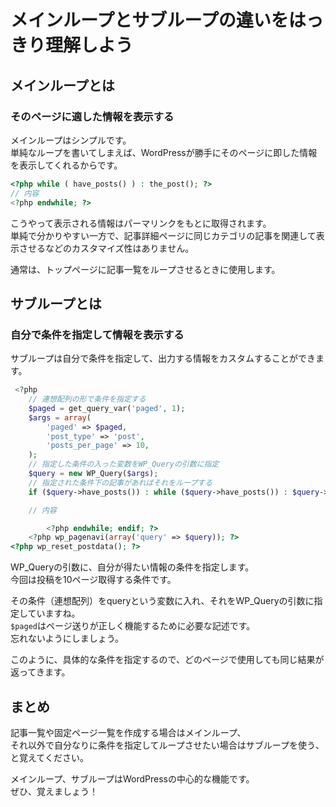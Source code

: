 # メインループとサブループの違いをはっきり理解しよう  

## メインループとは  

### そのページに適した情報を表示する  
メインループはシンプルです。  
単純なループを書いてしまえば、WordPressが勝手にそのページに即した情報を表示してくれるからです。  

```php  
<?php while ( have_posts() ) : the_post(); ?>
// 内容
<?php endwhile; ?>
```  

こうやって表示される情報はパーマリンクをもとに取得されます。  
単純で分かりやすい一方で、記事詳細ページに同じカテゴリの記事を関連して表示させるなどのカスタマイズ性はありません。  

通常は、トップページに記事一覧をループさせるときに使用します。  


## サブループとは  

### 自分で条件を指定して情報を表示する  
サブループは自分で条件を指定して、出力する情報をカスタムすることができます。  

```php
 <?php
    // 連想配列の形で条件を指定する
    $paged = get_query_var('paged', 1);
    $args = array(
        'paged' => $paged,
        'post_type' => 'post',
        'posts_per_page' => 10,
    );
    // 指定した条件の入った変数をWP_Queryの引数に指定
    $query = new WP_Query($args);
    // 指定された条件下の記事があればそれをループする
    if ($query->have_posts()) : while ($query->have_posts()) : $query->the_post(); ?>

    // 内容

        <?php endwhile; endif; ?>
    <?php wp_pagenavi(array('query' => $query)); ?>
<?php wp_reset_postdata(); ?>
```

WP_Queryの引数に、自分が得たい情報の条件を指定します。  
今回は投稿を10ページ取得する条件です。  

その条件（連想配列）をqueryという変数に入れ、それをWP_Queryの引数に指定していますね。  
`$paged`はページ送りが正しく機能するために必要な記述です。  
忘れないようにしましょう。  

このように、具体的な条件を指定するので、どのページで使用しても同じ結果が返ってきます。  

## まとめ  
記事一覧や固定ページ一覧を作成する場合はメインループ、  
それ以外で自分なりに条件を指定してループさせたい場合はサブループを使う、と覚えてください。  

メインループ、サブループはWordPressの中心的な機能です。  
ぜひ、覚えましょう！  